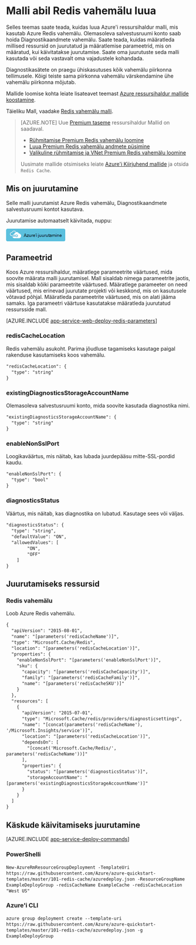 <properties 
    pageTitle="Ettevalmistamise Redis vahemälu | Microsoft Azure'i" 
    description="Azure'i ressursihaldur malli abil saate juurutada Azure Redis vahemälu." 
    services="app-service" 
    documentationCenter="" 
    authors="steved0x" 
    manager="douge" 
    editor=""/>

<tags 
    ms.service="cache" 
    ms.workload="web" 
    ms.tgt_pltfrm="cache-redis" 
    ms.devlang="na" 
    ms.topic="article" 
    ms.date="09/27/2016" 
    ms.author="sdanie"/>

# <a name="create-a-redis-cache-using-a-template"></a>Malli abil Redis vahemälu luua

Selles teemas saate teada, kuidas luua Azure'i ressursihaldur malli, mis kasutab Azure Redis vahemälu. Olemasoleva salvestusruumi konto saab hoida Diagnostikaandmete vahemälu. Saate teada, kuidas määratleda millised ressursid on juurutatud ja määratlemise parameetrid, mis on määratud, kui käivitatakse juurutamise. Saate oma juurutuste seda malli kasutada või seda vastavalt oma vajadustele kohandada.

Diagnostikasätete on praegu ühiskasutuses kõik vahemälu piirkonna tellimusele. Kõigi teiste sama piirkonna vahemälu värskendamine ühe vahemälu piirkonna mõjutab.

Mallide loomise kohta leiate lisateavet teemast [Azure ressursihaldur mallide koostamine](../resource-group-authoring-templates.md).

Täieliku Mall, vaadake [Redis vahemälu malli](https://github.com/Azure/azure-quickstart-templates/blob/master/101-redis-cache/azuredeploy.json).

>[AZURE.NOTE] Uue [Premium taseme](cache-premium-tier-intro.md) ressursihaldur Mallid on saadaval. 
>
>-    [Rühmitamise Premium Redis vahemälu loomine](https://azure.microsoft.com/documentation/templates/201-redis-premium-cluster-diagnostics/)
>-    [Luua Premium Redis vahemälu andmete püsimine](https://azure.microsoft.com/documentation/templates/201-redis-premium-persistence/)
>-    [Valikuline rühmitamise ja VNet Premium Redis vahemälu loomine](https://azure.microsoft.com/documentation/templates/201-redis-premium-vnet-cluster-diagnostics/)
>
>Uusimate mallide otsimiseks leiate [Azure'i Kiirjuhend mallide](https://azure.microsoft.com/documentation/templates/) ja otsida `Redis Cache`.

## <a name="what-you-will-deploy"></a>Mis on juurutamine

Selle malli juurutamist Azure Redis vahemälu, Diagnostikaandmete salvestusruumi kontot kasutava.

Juurutamise automaatselt käivitada, nuppu:

[![Azure'i juurutamine](./media/cache-redis-cache-arm-provision/deploybutton.png)](https://portal.azure.com/#create/Microsoft.Template/uri/https%3A%2F%2Fraw.githubusercontent.com%2FAzure%2Fazure-quickstart-templates%2Fmaster%2F101-redis-cache%2Fazuredeploy.json)

## <a name="parameters"></a>Parameetrid

Koos Azure ressursihaldur, määratlege parameetrite väärtused, mida soovite määrata malli juurutamisel. Mall sisaldab nimega parameetrite jaotis, mis sisaldab kõiki parameetrite väärtused.
Määratlege parameeter on need väärtused, mis erinevad juurutate projekti või keskkond, mis on kasutusele võtavad põhjal. Määratleda parameetrite väärtused, mis on alati jääma samaks. Iga parameetri väärtuse kasutatakse määratleda juurutatud ressursside mall. 


[AZURE.INCLUDE [app-service-web-deploy-redis-parameters](../../includes/cache-deploy-parameters.md)]

### <a name="rediscachelocation"></a>redisCacheLocation

Redis vahemälu asukoht. Parima jõudluse tagamiseks kasutage paigal rakenduse kasutamiseks koos vahemälu.

    "redisCacheLocation": {
      "type": "string"
    }

### <a name="existingdiagnosticsstorageaccountname"></a>existingDiagnosticsStorageAccountName

Olemasoleva salvestusruumi konto, mida soovite kasutada diagnostika nimi. 

    "existingDiagnosticsStorageAccountName": {
      "type": "string"
    }

### <a name="enablenonsslport"></a>enableNonSslPort

Loogikaväärtus, mis näitab, kas lubada juurdepääsu mitte-SSL-pordid kaudu.

    "enableNonSslPort": {
      "type": "bool"
    }

### <a name="diagnosticsstatus"></a>diagnosticsStatus

Väärtus, mis näitab, kas diagnostika on lubatud. Kasutage sees või väljas.

    "diagnosticsStatus": {
      "type": "string",
      "defaultValue": "ON",
      "allowedValues": [
            "ON",
            "OFF"
        ]
    }
    
## <a name="resources-to-deploy"></a>Juurutamiseks ressursid

### <a name="redis-cache"></a>Redis vahemälu

Loob Azure Redis vahemälu.

    {
      "apiVersion": "2015-08-01",
      "name": "[parameters('redisCacheName')]",
      "type": "Microsoft.Cache/Redis",
      "location": "[parameters('redisCacheLocation')]",
      "properties": {
        "enableNonSslPort": "[parameters('enableNonSslPort')]",
        "sku": {
          "capacity": "[parameters('redisCacheCapacity')]",
          "family": "[parameters('redisCacheFamily')]",
          "name": "[parameters('redisCacheSKU')]"
        }
      },
      "resources": [
        {
          "apiVersion": "2015-07-01",
          "type": "Microsoft.Cache/redis/providers/diagnosticsettings",
          "name": "[concat(parameters('redisCacheName'), '/Microsoft.Insights/service')]",
          "location": "[parameters('redisCacheLocation')]",
          "dependsOn": [
            "[concat('Microsoft.Cache/Redis/', parameters('redisCacheName'))]"
          ],
          "properties": {
            "status": "[parameters('diagnosticsStatus')]",
            "storageAccountName": "[parameters('existingDiagnosticsStorageAccountName')]"
          }
        }
      ]
    }



## <a name="commands-to-run-deployment"></a>Käskude käivitamiseks juurutamine

[AZURE.INCLUDE [app-service-deploy-commands](../../includes/app-service-deploy-commands.md)] 

### <a name="powershell"></a>PowerShelli

    New-AzureRmResourceGroupDeployment -TemplateUri https://raw.githubusercontent.com/Azure/azure-quickstart-templates/master/101-redis-cache/azuredeploy.json -ResourceGroupName ExampleDeployGroup -redisCacheName ExampleCache -redisCacheLocation "West US"

### <a name="azure-cli"></a>Azure'i CLI

    azure group deployment create --template-uri https://raw.githubusercontent.com/Azure/azure-quickstart-templates/master/101-redis-cache/azuredeploy.json -g ExampleDeployGroup


